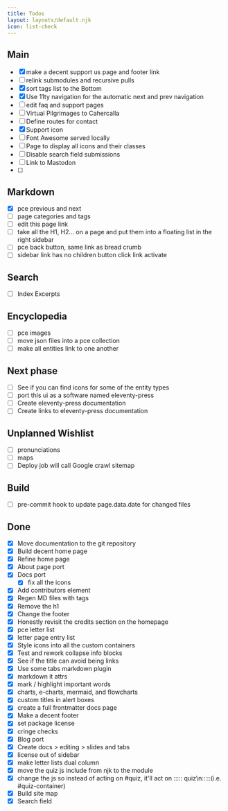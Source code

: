 ```yaml
---
title: Todos
layout: layouts/default.njk
icon: list-check
---
```



## Main
- [x] make a decent support us page and footer link
- [ ] relink submodules and recursive pulls
- [x] sort tags list to the Bottom
- [x] Use 11ty navigation for the automatic next and prev navigation
- [ ] edit faq and support pages
- [ ] Virtual Pilgrimages to Cahercalla
- [ ] Define routes for contact
- [x] Support icon
- [ ] Font Awesome served locally
- [ ] Page to display all icons and their classes
- [ ] Disable search field submissions
- [ ] Link to Mastodon
- [ ] 
## Markdown
- [x] pce previous and next
- [ ] page categories and tags
- [ ] edit this page link
- [ ] take all the H1, H2... on a page and put them into a floating list in the right sidebar
- [ ] pce back button, same link as bread crumb
- [ ] sidebar link has no children button click link activate

## Search
- [ ] Index Excerpts

## Encyclopedia
- [ ] pce images
- [ ] move json files into a pce collection
- [ ] make all entities link to one another

## Next phase
- [ ] See if you can find icons for some of the entity types
- [ ] port this ui as a software named eleventy-press
- [ ] Create eleventy-press documentation
- [ ] Create links to eleventy-press documentation

## Unplanned Wishlist
- [ ] pronunciations
- [ ] maps
- [ ] Deploy job will call Google crawl sitemap

## Build
- [ ] pre-commit hook to update page.data.date for changed files
## Done

- [x] Move documentation to the git repository
- [x] Build decent home page
- [x] Refine home page
- [x] About page port
- [x] Docs port
  - [x] fix all the icons
- [x] Add contributors element
- [x] Regen MD files with tags
- [x] Remove the h1
- [x] Change the footer
- [x] Honestly revisit the credits section on the homepage
- [x] pce letter list
- [x] letter page entry list
- [x] Style icons into all the custom containers
- [x] Test and rework collapse info blocks
- [x] See if the title can avoid being links
- [x] Use some tabs markdown plugin
- [x] markdown it attrs
- [x] mark / highlight important words
- [x] charts, e-charts, mermaid, and flowcharts
- [x] custom titles in alert boxes
- [x] create a full frontmatter docs page
- [x] Make a decent footer
- [x] set package license
- [x] cringe checks
- [x] Blog port
- [x] Create docs > editing > slides and tabs
- [x] license out of sidebar
- [x] make letter lists dual column
- [x] move the quiz js include from njk to the module
- [x] change the js so instead of acting on #quiz, it'll act on ::::: quiz\n:::::(i.e. #quiz-container)
- [x] Build site map
- [x] Search field